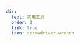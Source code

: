 ```yaml
---
dir:
  text: 实用工具
  order: 1
  link: true
  icon: screwdriver-wrench
---
```


<Catalog base='/utile' />